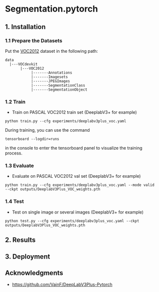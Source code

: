 # Segmentation.pytorch


## 1. Installation
### 1.1 Prepare the Datasets
Put the [VOC2012](http://host.robots.ox.ac.uk/pascal/VOC/voc2012/index.html) dataset in the following path:
```
data
  |---VOCdevkit
       |---VOC2012
            |-------Annotations
            |-------Imagesets
            |-------JPEGImages
            |-------SegmentationClass
            |-------SegmentationObject
```

### 1.2 Train
+ Train on PASCAL VOC2012 train set (DeeplabV3+ for example)
```commandline
python train.py --cfg experiments/deeplabv3plus_voc.yaml
```
During training, you can use the command
```commandline
tensorboard --logdir=runs
```
in the console to enter the tensorboard panel to visualize the training process.

### 1.3 Evaluate
+ Evaluate on PASCAL VOC2012 val set (DeeplabV3+ for example)
```commandline
python train.py --cfg experiments/deeplabv3plus_voc.yaml --mode valid --ckpt outputs/DeeplabV3Plus_VOC_weights.pth
```


### 1.4 Test
+ Test on single image or several images (DeeplabV3+ for example)
```commandline
python test.py --cfg experiments/deeplabv3plus_voc.yaml --ckpt outputs/DeeplabV3Plus_VOC_weights.pth
```


## 2. Results

## 3. Deployment

## Acknowledgments
+ https://github.com/VainF/DeepLabV3Plus-Pytorch